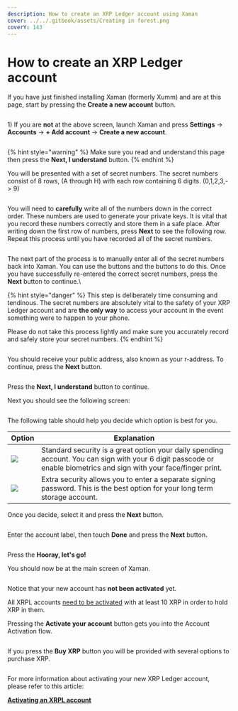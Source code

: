 ```yaml
---
description: How to create an XRP Ledger account using Xaman
cover: ../../.gitbook/assets/Creating in forest.png
coverY: 143
---
```


# How to create an XRP Ledger account

If you have just finished installing Xaman (formerly Xumm) and are at this page, start by pressing the **Create a new account** button.

<figure><img src="../../.gitbook/assets/Add an account screen.png" alt=""><figcaption></figcaption></figure>

1\) If you are **not** at the above screen, launch Xaman and press **Settings** -> **Accounts** -> **+ Add account** -> **Create a new account**.

<figure><img src="../../.gitbook/assets/Create a new account - 1.png" alt=""><figcaption></figcaption></figure>

{% hint style="warning" %}
Make sure you read and understand this page then press the **Next, I understand** button.
{% endhint %}

You will be presented with a set of secret numbers. The secret numbers consist of 8 rows, (A through H) with each row containing 6 digits. (0,1,2,3,-> 9)&#x20;

<figure><img src="../../.gitbook/assets/Secret numbers - 1.png" alt=""><figcaption></figcaption></figure>

You will need to **carefully** write all of the numbers down in the correct order. These numbers are used to generate your private keys. It is vital that you record these numbers correctly and store them in a safe place. After writing down the first row of numbers, press **Next** to see the following row. Repeat this process until you have recorded all of the secret numbers.

<figure><img src="../../.gitbook/assets/Secret numbers - 2.png" alt=""><figcaption></figcaption></figure>

The next part of the process is to manually enter all of the secret numbers back into Xaman. You can use the <img src="../../.gitbook/assets/image (12) (1).png" alt="" data-size="line">buttons and the <img src="../../.gitbook/assets/image (11) (2).png" alt="" data-size="line">buttons to do this. Once you have successfully re-entered the correct secret numbers, press the **Next** button to continue.\


{% hint style="danger" %}
This step is deliberately time consuming and tendinous. The secret numbers are absolutely vital to the safety of your XRP Ledger account and are **the only way** to access your account in the event something were to happen to your phone.

Please do not take this process lightly and make sure you accurately record and safely store your secret numbers.
{% endhint %}

<figure><img src="../../.gitbook/assets/Public address - 1.png" alt=""><figcaption></figcaption></figure>

You should receive your public address, also known as your r-address. To continue, press the **Next** button.



<figure><img src="../../.gitbook/assets/reserved.png" alt=""><figcaption></figcaption></figure>

Press the **Next, I understand** button to continue.

Next you should see the following screen:

<figure><img src="../../.gitbook/assets/Install - Extra Security screen.png" alt=""><figcaption></figcaption></figure>

The following table should help you decide which option is best for you.



| Option                                                 | Explanation                                                                                                                                                         |
| ------------------------------------------------------ | ------------------------------------------------------------------------------------------------------------------------------------------------------------------- |
| ![](<../../.gitbook/assets/image (1) (2) (3).png>)     | Standard security is a great option your daily spending account. You can sign with your 6 digit passcode or enable biometrics and sign with your face/finger print. |
| ![](<../../.gitbook/assets/image (3) (1) (2) (2).png>) | Extra security allows you to enter a separate signing password. This is the best option for your long term storage account.                                         |

Once you decide, select it and press the **Next** button.

<figure><img src="../../.gitbook/assets/Account label 1.png" alt=""><figcaption></figcaption></figure>

Enter the account label, then touch **Done** and press the **Next** butto&#x6E;**.**

<figure><img src="../../.gitbook/assets/Hooray.png" alt=""><figcaption></figcaption></figure>

Press the **Hooray, let's go!**

You should now be at the main screen of Xaman.

<figure><img src="../../.gitbook/assets/image (2) (1).png" alt=""><figcaption></figcaption></figure>

Notice that your new account has **not been activated** yet.

All XRPL accounts [need to be activated](../how-to-activate-a-new-xrpl-account/) with at least 10 XRP in order to hold XRP in them.

Pressing the **Activate your account** button gets you into the Account Activation flow.



<figure><img src="../../.gitbook/assets/activation 1.png" alt=""><figcaption></figcaption></figure>

If you press the **Buy XRP** button you will be provided with several options to purchase XRP.



<figure><img src="../../.gitbook/assets/New account - 3.png" alt=""><figcaption></figcaption></figure>

For more information about activating your new XRP Ledger account, please refer to this article:

[**Activating an XRPL account**](../how-to-activate-a-new-xrpl-account/)
